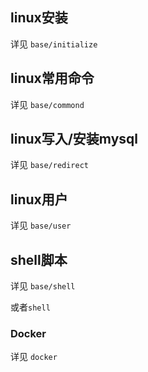 ## linux安装

详见 `base/initialize`

## linux常用命令

详见 `base/commond`

## linux写入/安装mysql

详见 `base/redirect`

## linux用户

详见 `base/user`

## shell脚本

详见 `base/shell`

或者`shell`

### Docker

详见 `docker`

